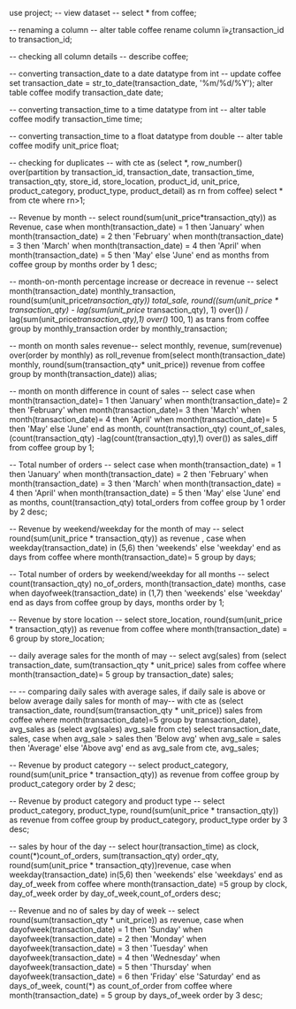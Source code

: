 use project;
-- view dataset --
select * from coffee;

-- renaming a column --
alter table coffee
rename column ï»¿transaction_id to transaction_id;

-- checking all column details --
describe coffee;

-- converting transaction_date to a date datatype from int --
update coffee
set transaction_date = str_to_date(transaction_date, '%m/%d/%Y');
alter table coffee
modify transaction_date date;

-- converting transaction_time to a time datatype from int --
alter table coffee
modify transaction_time time;

-- converting transaction_time to a float datatype from double --
alter table coffee
modify unit_price float;

-- checking for duplicates --
with cte as (select *,
row_number() over(partition by transaction_id, transaction_date, 
transaction_time, transaction_qty, store_id, store_location, product_id, 
unit_price, product_category, product_type, product_detail) as rn 
from coffee)
select * from cte where rn>1;

-- Revenue by month --
select round(sum(unit_price*transaction_qty)) as Revenue,
case when month(transaction_date) = 1 then 'January'
when month(transaction_date) = 2 then 'February'
when month(transaction_date) = 3 then 'March'
when month(transaction_date) = 4 then 'April'
when month(transaction_date) = 5 then 'May'
else 'June'
end as months
from coffee
group by months
order by 1 desc;

-- month-on-month percentage increase or decreace in revenue --
select month(transaction_date) monthly_transaction,
round(sum(unit_price*transaction_qty)) total_sale,
round((sum(unit_price * transaction_qty) - lag(sum(unit_price* transaction_qty), 1)
over())
 / lag(sum(unit_price*transaction_qty),1)
over()* 100, 1) as trans
from coffee
group by monthly_transaction
order by monthly_transaction;
 
--  month on month sales revenue--
select monthly, revenue, sum(revenue) over(order by monthly) as roll_revenue 
from(select month(transaction_date) monthly, round(sum(transaction_qty* unit_price)) revenue from coffee
group by month(transaction_date)) alias;

-- month on month difference in count of sales --
select case when month(transaction_date)= 1 then 'January'
when month(transaction_date)= 2 then 'February'
when month(transaction_date)= 3 then 'March'
when month(transaction_date)= 4 then 'April'
when month(transaction_date)= 5 then 'May'
else 'June'
end as month, count(transaction_qty) count_of_sales,
(count(transaction_qty) -lag(count(transaction_qty),1) over()) as sales_diff
from coffee
group by 1;

-- Total number of orders --
select case when month(transaction_date) = 1 then 'January'
when month(transaction_date) = 2 then 'February'
when month(transaction_date) = 3 then 'March'
when month(transaction_date) = 4 then 'April'
when month(transaction_date) = 5 then 'May'
else 'June'
end as months, count(transaction_qty) total_orders from coffee
group by 1
order by 2 desc;

-- Revenue by weekend/weekday for the month of may --
select round(sum(unit_price * transaction_qty)) as revenue , 
case when weekday(transaction_date) in (5,6) then 'weekends' else 'weekday'
end as days from coffee
where month(transaction_date)= 5 group by days;

-- Total number of orders by weekend/weekday for all months --
select count(transaction_qty) no_of_orders, month(transaction_date) months,
case when dayofweek(transaction_date) in (1,7) then 'weekends' else 'weekday' 
end as days 
from coffee
group by days, months
order by 1;

-- Revenue by store location --
select store_location, round(sum(unit_price * transaction_qty)) as revenue from coffee
where month(transaction_date) = 6
group by store_location;

-- daily average sales for the month of may --
select avg(sales) from (select transaction_date, sum(transaction_qty * unit_price) sales from coffee
where month(transaction_date)= 5
group by transaction_date) sales;

-- -- comparing daily sales with average sales, if daily sale is above or below average daily sales for month of may--
with cte as (select transaction_date, round(sum(transaction_qty * unit_price)) sales from coffee
where month(transaction_date)=5
group by transaction_date),
avg_sales as (select avg(sales) avg_sale from cte)
select transaction_date, sales, case when avg_sale > sales then 'Below avg'
when avg_sale = sales then  'Average'
else 'Above avg'
end as avg_sale
from cte, avg_sales;

-- Revenue by product category --
select product_category, round(sum(unit_price * transaction_qty)) as revenue from coffee
group by product_category
order by 2 desc;

-- Revenue by product category and product type --
select product_category, product_type, round(sum(unit_price * transaction_qty)) as revenue from coffee
group by product_category, product_type
order by 3 desc;

-- sales by hour of the day --
select hour(transaction_time) as clock, count(*)count_of_orders, sum(transaction_qty) order_qty,
round(sum(unit_price * transaction_qty))revenue,  case when weekday(transaction_date) in(5,6) then 'weekends'
else 'weekdays' end as day_of_week from coffee
where month(transaction_date) =5
group by clock, day_of_week
order by day_of_week,count_of_orders desc;

 -- Revenue and no of sales by day of week --
select round(sum(transaction_qty * unit_price)) as revenue, case when dayofweek(transaction_date) = 1 then 'Sunday'
 when dayofweek(transaction_date) = 2 then 'Monday'
  when dayofweek(transaction_date) = 3 then 'Tuesday'
   when dayofweek(transaction_date) = 4 then 'Wednesday'
    when dayofweek(transaction_date) = 5 then 'Thursday'
     when dayofweek(transaction_date) = 6 then 'Friday'
else 'Saturday'
  end as days_of_week, count(*) as count_of_order
from coffee
  where month(transaction_date) = 5
group by days_of_week
  order by 3 desc;
